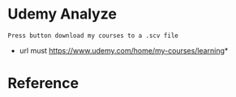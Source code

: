 # Udemy Analyze

    Press button download my courses to a .scv file

- url must https://www.udemy.com/home/my-courses/learning*

# Reference
